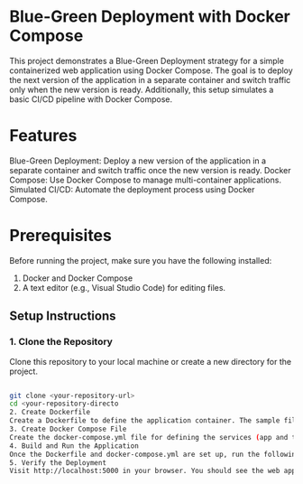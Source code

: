    # Blue-Green Deployment with Docker Compose
This project demonstrates a Blue-Green Deployment strategy for a simple containerized web application using Docker Compose. The goal is to deploy the next version of the application in a separate container and switch traffic only when the new version is ready. Additionally, this setup simulates a basic CI/CD pipeline with Docker Compose.

# Features
Blue-Green Deployment: Deploy a new version of the application in a separate container and switch traffic once the new version is ready.
Docker Compose: Use Docker Compose to manage multi-container applications.
Simulated CI/CD: Automate the deployment process using Docker Compose.
# Prerequisites
Before running the project, make sure you have the following installed:

1) Docker and Docker Compose
2) A text editor (e.g., Visual Studio Code) for editing files.
## Setup Instructions
### 1. Clone the Repository
Clone this repository to your local machine or create a new directory for the project.
```bash

git clone <your-repository-url>
cd <your-repository-directo
2. Create Dockerfile
Create a Dockerfile to define the application container. The sample file below sets up a Python Flask app.
3. Create Docker Compose File
Create the docker-compose.yml file for defining the services (app and test).
4. Build and Run the Application
Once the Dockerfile and docker-compose.yml are set up, run the following command to build and start the services:
5. Verify the Deployment
Visit http://localhost:5000 in your browser. You should see the web app's "Hello, World!" response. 
